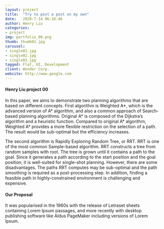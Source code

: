 ```yaml
---
layout: project
title:  "Try to post a post on my own"
date:   2020-7-14 06:28:46
author: Henry Liu
categories:
- project
img: portfolio_00.png
thumb: thumb02.jpg
carousel:
- single01.jpg
- single02.jpg
- single03.jpg
tagged: Flat, UI, Development
client: Wonder Corp.
website: http://www.google.com
---
```

#### Henry Liu project 00
In this paper, we aims to demonstrate two planning algorithms that are based on different concepts. First algorithm is Weighted A*, which is the advanced version of A* algorithm, and also a common approach of Search-based planning algorithms. Original A* is composed of the Dijkstra’s algorithm and a heuristic function. Compared to original A* algorithm, Weighted A* provides a more flexible restriction on the selection of a path. The result would be sub-optimal but the efficiency increases. 

The second algorithm is Rapidly Exploring Random Tree, or RRT. RRT is one of the most common Sample-based algorithm. RRT constructs a tree from random samples with root. The tree is grown until it contains a path to the goal. Since it generates a path according to the start position and the goal position, it is well-suited for single-shot planning. However, there are some disadvantages. The paths RRT computes may be sub-optimal and the path smoothing is required as a post-processing step. In addition, finding a feasible path in highly-constrained environment is challenging and expensive.

#### Our Proposal
It was popularised in the 1960s with the release of Letraset sheets containing Lorem Ipsum passages, and more recently with desktop publishing software like Aldus PageMaker including versions of Lorem Ipsum.
